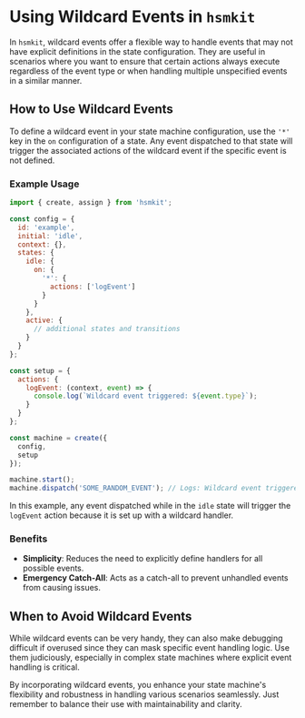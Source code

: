 # Using Wildcard Events in `hsmkit`

In `hsmkit`, wildcard events offer a flexible way to handle events that may not have explicit definitions in the state configuration. They are useful in scenarios where you want to ensure that certain actions always execute regardless of the event type or when handling multiple unspecified events in a similar manner.

## How to Use Wildcard Events

To define a wildcard event in your state machine configuration, use the `'*'` key in the `on` configuration of a state. Any event dispatched to that state will trigger the associated actions of the wildcard event if the specific event is not defined.

### Example Usage

```javascript
import { create, assign } from 'hsmkit';

const config = {
  id: 'example',
  initial: 'idle',
  context: {},
  states: {
    idle: {
      on: {
        '*': {
          actions: ['logEvent']
        }
      }
    },
    active: {
      // additional states and transitions
    }
  }
};

const setup = {
  actions: {
    logEvent: (context, event) => {
      console.log(`Wildcard event triggered: ${event.type}`);
    }
  }
};

const machine = create({
  config,
  setup
});

machine.start();
machine.dispatch('SOME_RANDOM_EVENT'); // Logs: Wildcard event triggered: SOME_RANDOM_EVENT
```

In this example, any event dispatched while in the `idle` state will trigger the `logEvent` action because it is set up with a wildcard handler.

### Benefits

- **Simplicity**: Reduces the need to explicitly define handlers for all possible events.
- **Emergency Catch-All**: Acts as a catch-all to prevent unhandled events from causing issues.

## When to Avoid Wildcard Events

While wildcard events can be very handy, they can also make debugging difficult if overused since they can mask specific event handling logic. Use them judiciously, especially in complex state machines where explicit event handling is critical.

By incorporating wildcard events, you enhance your state machine's flexibility and robustness in handling various scenarios seamlessly. Just remember to balance their use with maintainability and clarity.
